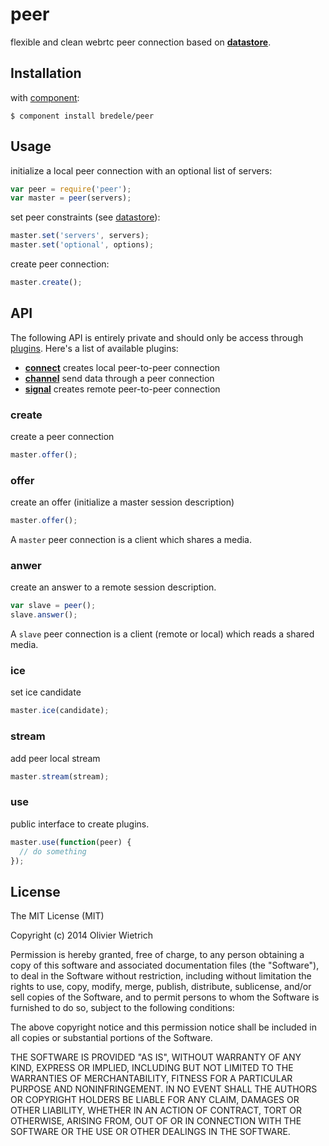 peer
====

  flexible and clean webrtc peer connection based on **[datastore](http://github.com/bredele/datastore)**.

## Installation

with [component](http://github.com/component/component):

	$ component install bredele/peer


## Usage
 
  initialize a local peer connection with an optional list of servers:

```js
var peer = require('peer');
var master = peer(servers);
```

  set peer constraints (see [datastore](http://github.com/bredele/datastore)):

```js
master.set('servers', servers);
master.set('optional', options);
```

  create peer connection:

```js
master.create();
```

<!-- say about hooks -->

## API

  The following API is entirely private and should only be access through [plugins](#use).
  Here's a list of available plugins:
  - **[connect](http://github.com/bredele/connect)** creates local peer-to-peer connection
  - **[channel](http://github.com/bredele/channel)** send data through a peer connection
  - **[signal](http://github.com/bredele/signal)** creates remote peer-to-peer connection


### create

  create a peer connection

```js
master.offer();
```

<!-- to give more flexibility and set constraints -->

### offer

  create an offer (initialize a master session description)

```js
master.offer();
```

 A `master` peer connection is a client which shares a media.
  

### anwer

  create an answer to a remote session description.

```js
var slave = peer();
slave.answer();
```

 A `slave` peer connection is a client (remote or local) which reads
 a shared media.

### ice

  set ice candidate

```js
master.ice(candidate);
```


### stream

  add peer local stream

```js
master.stream(stream);
```

### use

  public interface to create plugins.

```js
master.use(function(peer) {
  // do something
});
```


## License

The MIT License (MIT)

Copyright (c) 2014 Olivier Wietrich

Permission is hereby granted, free of charge, to any person obtaining a copy
of this software and associated documentation files (the "Software"), to deal
in the Software without restriction, including without limitation the rights
to use, copy, modify, merge, publish, distribute, sublicense, and/or sell
copies of the Software, and to permit persons to whom the Software is
furnished to do so, subject to the following conditions:

The above copyright notice and this permission notice shall be included in all
copies or substantial portions of the Software.

THE SOFTWARE IS PROVIDED "AS IS", WITHOUT WARRANTY OF ANY KIND, EXPRESS OR
IMPLIED, INCLUDING BUT NOT LIMITED TO THE WARRANTIES OF MERCHANTABILITY,
FITNESS FOR A PARTICULAR PURPOSE AND NONINFRINGEMENT. IN NO EVENT SHALL THE
AUTHORS OR COPYRIGHT HOLDERS BE LIABLE FOR ANY CLAIM, DAMAGES OR OTHER
LIABILITY, WHETHER IN AN ACTION OF CONTRACT, TORT OR OTHERWISE, ARISING FROM,
OUT OF OR IN CONNECTION WITH THE SOFTWARE OR THE USE OR OTHER DEALINGS IN THE
SOFTWARE.